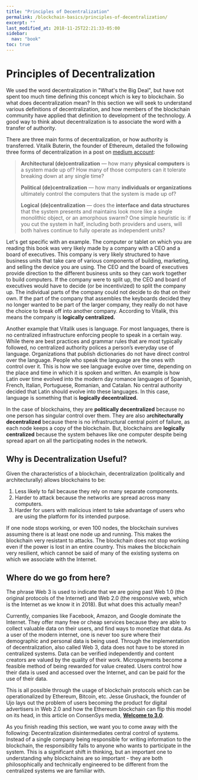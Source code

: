 ```yaml
---
title: "Principles of Decentralization"
permalink: /blockchain-basics/principles-of-decentralization/
excerpt: ""
last_modified_at: 2018-11-25T22:21:33-05:00
sidebar:
  nav: "book"
toc: true
---
```



# Principles of Decentralization

We used the word decentralization in "What's the Big Deal", but have not spent too much time defining this concept which is key to blockchain. So what does decentralization mean? In this section we will seek to understand various definitions of decentralization, and how members of the blockchain community have applied that definition to development of the technology. A good way to think about decentralization is to associate the word with a transfer of authority.

There are three main forms of decentralization, or how authority is transferred. Vitalik Buterin, the founder of Ethereum, detailed the following three forms of decentralization in a post on [medium account](https://medium.com/@VitalikButerin/the-meaning-of-decentralization-a0c92b76a274):

> **Architectural \(de\)centralization** — how many **physical computers** is a system made up of? How many of those computers can it tolerate breaking down at any single time?
>
> **Political \(de\)centralization**  — how many **individuals or organizations** ultimately control the computers that the system is made up of?
>
> **Logical \(de\)centralization** — does the **interface and data structures** that the system presents and maintains look more like a single monolithic object, or an amorphous swarm? One simple heuristic is: if you cut the system in half, including both providers and users, will both halves continue to fully operate as independent units?

Let's get specific with an example. The computer or tablet on which you are reading this book was very likely made by a company with a CEO and a board of executives. This company is very likely structured to have business units that take care of various components of building, marketing, and selling the device you are using. The CEO and the board of executives provide direction to the different business units so they can work together to build computers. If the company were to split up, the CEO and board of executives would have to decide \(or be incentivized\) to split the company up. The individual parts of the company could not decide to do that on their own. If the part of the company that assembles the keyboards decided they no longer wanted to be part of the larger company, they really do not have the choice to break off into another company. According to Vitalik, this means the company is **logically centralized.**

Another example that Vitalik uses is language. For most languages, there is no centralized infrastructure enforcing people to speak in a certain way. While there are best practices and grammar rules that are most typically followed, no centralized authority polices a person’s everyday use of language. Organizations that publish dictionaries do not have direct control over the language. People who speak the language are the ones with control over it. This is how we see language evolve over time, depending on the place and time in which it is spoken and written. An example is how Latin over time evolved into the modern day romance languages of Spanish, French, Italian, Portuguese, Romanian, and Catalan. No central authority decided that Latin should evolve into these languages. In this case, language is something that is **logically decentralized.**

In the case of blockchains, they are **politically decentralized** because no one person has singular control over them. They are also a**rchitecturally decentralized** because there is no infrastructural central point of failure, as each node keeps a copy of the blockchain. But, blockchains are **logically centralized** because the system behaves like one computer despite being spread apart on all the participating nodes in the network.

## **Why is Decentralization Useful?**

Given the characteristics of a blockchain, decentralization \(politically and architecturally\) allows blockchains to be:

1. Less likely to fail because they rely on many separate components.
2. Harder to attack because the networks are spread across many computers.
3. Harder for users with malicious intent to take advantage of users who are using the platform for its intended purpose.

If one node stops working, or even 100 nodes, the blockchain survives assuming there is at least one node up and running. This makes the blockchain very resistant to attacks. The blockchain does not stop working even if the power is lost in an entire country. This makes the blockchain very resilient, which cannot be said of many of the existing systems on which we associate with the Internet.

## **Where do we go from here?**

The phrase Web 3 is used to indicate that we are going past Web 1.0 \(the original protocols of the Internet\) and Web 2.0 \(the responsive web, which is the Internet as we know it in 2018\). But what does this actually mean?

Currently, companies like Facebook, Amazon, and Google dominate the Internet. They offer many free or cheap services because they are able to collect valuable data on their users, and find ways to monetize that data. As a user of the modern internet, one is never too sure where their demographic and personal data is being used. Through the implementation of decentralization, also called Web 3, data does not have to be stored in centralized systems. Data can be verified independently and content creators are valued by the quality of their work. Micropayments become a feasible method of being rewarded for value created. Users control how their data is used and accessed over the Internet, and can be paid for the use of their data.

This is all possible through the usage of blockchain protocols which can be operationalized by Ethereum, Bitcoin, etc. Jesse Grushack, the founder of Ujo lays out the problem of users becoming the product for digital advertisers in Web 2.0 and how the Ethereum blockchain can flip this model on its head, in this article on ConsenSys media, [**Welcome to 3.0**](https://medium.com/@ConsenSys/welcome-to-3-0-f4552fb02302).

As you finish reading this section, we want you to come away with the following: Decentralization disintermediates central control of systems. Instead of a single company being responsible for writing information to the blockchain, the responsibility falls to anyone who wants to participate in the system. This is a significant shift in thinking, but an important one to understanding why blockchains are so important - they are both philosophically and technically engineered to be different from the centralized systems we are familiar with.

